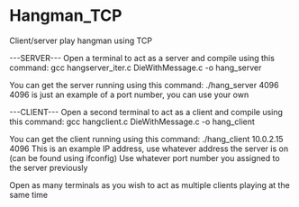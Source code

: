 # Hangman_TCP
Client/server play hangman using TCP

---SERVER---
Open a terminal to act as a server and compile using this command:
  gcc hangserver_iter.c DieWithMessage.c -o hang_server

You can get the server running using this command:
  ./hang_server 4096
  4096 is just an example of a port number, you can use your own

---CLIENT---
Open a second terminal to act as a client and compile using this command:
  gcc hangclient.c DieWithMessage.c -o hang_client
  
You can get the client running using this command:
  ./hang_client 10.0.2.15 4096
  This is an example IP address, use whatever address the server is on (can be found using ifconfig)
  Use whatever port number you assigned to the server previously
  
Open as many terminals as you wish to act as multiple clients playing at the same time
  
  

